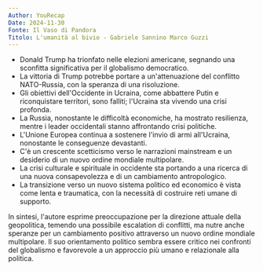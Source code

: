 ```yaml
---
Author: YouRecap
Date: 2024-11-30
Fonte: Il Vaso di Pandora
Titolo: L'umanità al bivio - Gabriele Sannino Marco Guzzi
---
```


- Donald Trump ha trionfato nelle elezioni americane, segnando una sconfitta significativa per il globalismo democratico.
- La vittoria di Trump potrebbe portare a un'attenuazione del conflitto NATO-Russia, con la speranza di una risoluzione.
- Gli obiettivi dell'Occidente in Ucraina, come abbattere Putin e riconquistare territori, sono falliti; l'Ucraina sta vivendo una crisi profonda.
- La Russia, nonostante le difficoltà economiche, ha mostrato resilienza, mentre i leader occidentali stanno affrontando crisi politiche.
- L'Unione Europea continua a sostenere l'invio di armi all'Ucraina, nonostante le conseguenze devastanti.
- C'è un crescente scetticismo verso le narrazioni mainstream e un desiderio di un nuovo ordine mondiale multipolare.
- La crisi culturale e spirituale in occidente sta portando a una ricerca di una nuova consapevolezza e di un cambiamento antropologico.
- La transizione verso un nuovo sistema politico ed economico è vista come lenta e traumatica, con la necessità di costruire reti umane di supporto.

In sintesi, l'autore esprime preoccupazione per la direzione attuale della geopolitica, temendo una possibile escalation di conflitti, ma nutre anche speranze per un cambiamento positivo attraverso un nuovo ordine mondiale multipolare. Il suo orientamento politico sembra essere critico nei confronti del globalismo e favorevole a un approccio più umano e relazionale alla politica.
